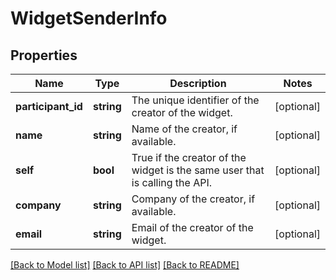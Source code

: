 # WidgetSenderInfo

## Properties
Name | Type | Description | Notes
------------ | ------------- | ------------- | -------------
**participant_id** | **string** | The unique identifier of the creator of the widget. | [optional] 
**name** | **string** | Name of the creator, if available. | [optional] 
**self** | **bool** | True if the creator of the widget is the same user that is calling the API. | [optional] 
**company** | **string** | Company of the creator, if available. | [optional] 
**email** | **string** | Email of the creator of the widget. | [optional] 

[[Back to Model list]](../README.md#documentation-for-models) [[Back to API list]](../README.md#documentation-for-api-endpoints) [[Back to README]](../README.md)


